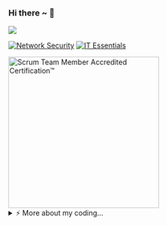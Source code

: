 ### Hi there ~ 👋
![](https://komarev.com/ghpvc/?username=Advve&color=23a393)

<!--START_SECTION:badges-->
[![Network Security](https://images.credly.com/size/110x110/images/f7387386-553c-4be5-b3f3-077f78152f31/Network_Security.png)](http://www.credly.com/badges/01439f3c-a90b-49c0-aab2-01aa9e58926a "Network Security")
[![IT Essentials](https://images.credly.com/size/110x110/images/04e8034c-81f5-4f7f-ab23-e8b428c31ce9/ITE.png)](http://www.credly.com/badges/3049caac-570c-4861-b30a-23732b397af3 "IT Essentials")
<!--END_SECTION:badges-->
<a href="https://www.scrum-institute.org/badges/88179722657427" title="Scrum Team Member Accredited Certification™">
  <img src="https://www.scrum-institute.org/badges/STMAC.png" alt="Scrum Team Member Accredited Certification™" width=300>
</a>
<!--
- 🔭 I’m currently working on ...
- 🌱 I’m currently learning ...
- 👯 I’m looking to collaborate on ...
- 🤔 I’m looking for help with ...
- 💬 Ask me about ...
- 📫 How to reach me: ...
- 😄 Pronouns: ...
- ⚡ Fun fact: ...
-->

<details>
<summary>⚡️ More about my coding...</summary>
<br />

![Top Langs](https://github-readme-stats.vercel.app/api/top-langs/?username=Advve&layout=compact&theme=panda)

![Advve's github stats](https://github-readme-stats.vercel.app/api?username=Advve&count_private=true&show_icons=true&theme=panda)

</details>
